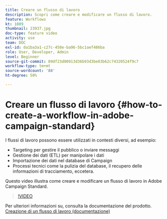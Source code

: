 ```yaml
---
title: Creare un flusso di lavoro
description: Scopri come creare e modificare un flusso di lavoro.
feature: Workflows
kt: 1809
thumbnail: 23937.jpg
doc-type: feature video
activity: use
team: DOC
exl-id: da1ba3a1-c27c-458e-ba96-5bc1aef486ba
role: User, Developer, Admin
level: Beginner
source-git-commit: 89df23d00913d36b93d3be03b62c74320524f9c7
workflow-type: tm+mt
source-wordcount: '88'
ht-degree: 50%

---
```


# Creare un flusso di lavoro {#how-to-create-a-workflow-in-adobe-campaign-standard}

I flussi di lavoro possono essere utilizzati in contesti diversi, ad esempio:

* Targeting per gestire il pubblico o inviare messaggi
* Gestione dei dati (ETL) per manipolare i dati
* Importazione dei dati nel database di Campaign
* Processi tecnici come la pulizia del database, il recupero delle informazioni di tracciamento, eccetera.

Questo video illustra come creare e modificare un flusso di lavoro in Adobe Campaign Standard.

>[!VIDEO](https://video.tv.adobe.com/v/23937?quality=12&learn=on)

Per ulteriori informazioni su, consulta la documentazione del prodotto. [Creazione di un flusso di lavoro (documentazione)](https://experienceleague.adobe.com/docs/campaign-standard/using/managing-processes-and-data/workflow-general-operation/building-a-workflow.html)
